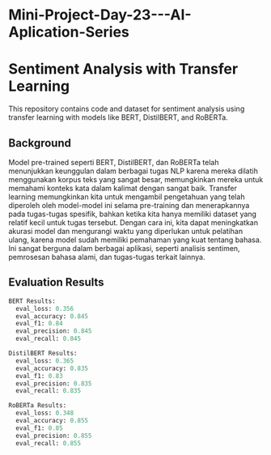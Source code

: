 # Mini-Project-Day-23---AI-Aplication-Series

# Sentiment Analysis with Transfer Learning

This repository contains code and dataset for sentiment analysis using transfer learning with models like BERT, DistilBERT, and RoBERTa.

## Background

Model pre-trained seperti BERT, DistilBERT, dan RoBERTa telah menunjukkan keunggulan dalam berbagai tugas NLP karena mereka dilatih menggunakan korpus teks yang sangat besar, memungkinkan mereka untuk memahami konteks kata dalam kalimat dengan sangat baik. Transfer learning memungkinkan kita untuk mengambil pengetahuan yang telah diperoleh oleh model-model ini selama pre-training dan menerapkannya pada tugas-tugas spesifik, bahkan ketika kita hanya memiliki dataset yang relatif kecil untuk tugas tersebut. Dengan cara ini, kita dapat meningkatkan akurasi model dan mengurangi waktu yang diperlukan untuk pelatihan ulang, karena model sudah memiliki pemahaman yang kuat tentang bahasa. Ini sangat berguna dalam berbagai aplikasi, seperti analisis sentimen, pemrosesan bahasa alami, dan tugas-tugas terkait lainnya.

## Evaluation Results

```python
BERT Results:
  eval_loss: 0.356
  eval_accuracy: 0.845
  eval_f1: 0.84
  eval_precision: 0.845
  eval_recall: 0.845

DistilBERT Results:
  eval_loss: 0.365
  eval_accuracy: 0.835
  eval_f1: 0.83
  eval_precision: 0.835
  eval_recall: 0.835

RoBERTa Results:
  eval_loss: 0.348
  eval_accuracy: 0.855
  eval_f1: 0.85
  eval_precision: 0.855
  eval_recall: 0.855
```
